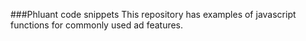 ###Phluant code snippets
This repository has examples of javascript functions for commonly used ad features.